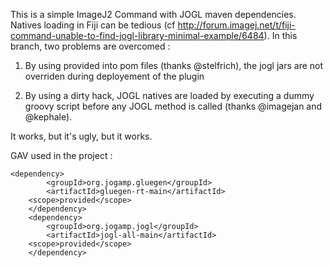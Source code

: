 This is a simple ImageJ2 Command with JOGL maven dependencies.
Natives loading in Fiji can be tedious (cf http://forum.imagej.net/t/fiji-command-unable-to-find-jogl-library-minimal-example/6484).
In this branch, two problems are overcomed :

1. By using <scope>provided</scope> into pom files (thanks @stelfrich), the jogl jars are not overriden during deployement of the plugin

2. By using a dirty hack, JOGL natives are loaded by executing a dummy groovy script before any JOGL method is called (thanks @imagejan and @kephale).

It works, but it's ugly, but it works.

GAV used in the project : 

	<dependency>
      		<groupId>org.jogamp.gluegen</groupId>
      		<artifactId>gluegen-rt-main</artifactId>
		<scope>provided</scope>
    	</dependency>
    	<dependency>
      		<groupId>org.jogamp.jogl</groupId>
      		<artifactId>jogl-all-main</artifactId>
		<scope>provided</scope>
    	</dependency>
